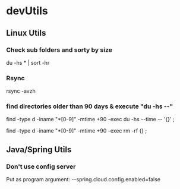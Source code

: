 # devUtils

## Linux Utils

### Check sub folders and sorty by size
du -hs * | sort -hr

### Rsync
rsync -avzh <origin> <destination>


### find directories older than 90 days & execute "du -hs --"

find  -type d -iname "*[0-9]" -mtime +90  -exec du -hs --time -- '{}' \;

find  -type d -iname "*[0-9]" -mtime +90  -exec rm -rf {} \;

## Java/Spring Utils

### Don't use config server
Put as program argument: 
--spring.cloud.config.enabled=false
